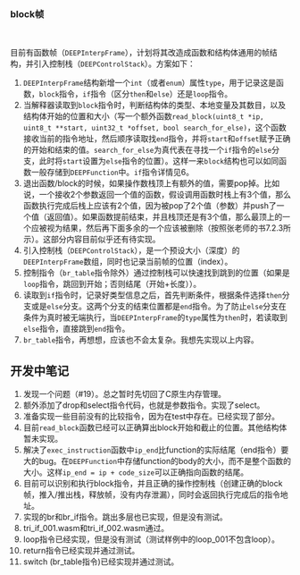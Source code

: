 ### block帧
<br />

目前有函数帧（`DEEPInterpFrame`），计划将其改造成函数和结构体通用的帧结构，并引入控制栈（`DEEPControlStack`）。方案如下：
1. `DEEPInterpFrame`结构新增一个`int`（或者`enum`）属性`type`，用于记录这是函数，`block`指令，`if`指令（区分`then`和`else`）还是`loop`指令。
2. 当解释器读取到`block`指令时，判断结构体的类型、本地变量及其数目，以及结构体开始的位置和大小（写一个额外函数`read_block(uint8_t *ip, uint8_t **start, uint32_t *offset, bool search_for_else)`，这个函数接收当前的指令地址，然后顺序读取找`end`指令，并将`start`和`offset`赋予正确的开始和结束的值。`search_for_else`为真代表在寻找一个`if`指令的`else`分支，此时将`start`设置为`else`指令的位置）。这样一来`block`结构也可以如同函数一般存储到`DEEPFunction`中。`if`指令详情见6。
3. 退出函数/block的时候，如果操作数栈顶上有额外的值，需要pop掉。比如说，一个接收2个参数返回一个值的函数，假设调用函数时栈上有3个值，那么函数执行完成后栈上应该有2个值，因为被pop了2个值（参数）并push了一个值（返回值）。如果函数提前结束，并且栈顶还是有3个值，那么最顶上的一个应被视为结果，然后再下面多余的一个应该被删除（按照张老师的书7.2.3所示）。这部分内容目前似乎还有待实现。
4. 引入控制栈（`DEEPControlStack`），是一个预设大小（深度）的`DEEPInterpFrame`数组，同时也记录当前帧的位置（index）。
5. 控制指令（`br_table`指令除外）通过控制栈可以快速找到跳到的位置（如果是`loop`指令，跳回到开始；否则结尾（开始+长度））。
6. 读取到`if`指令时，记录好类型信息之后，首先判断条件，根据条件选择`then`分支或是`else`分支。这两个分支的结束位置都是`end`指令。为了防止`else`分支在条件为真时被无端执行，当`DEEPInterpFrame`的`type`属性为`then`时，若读取到`else`指令，直接跳到`end`指令。
7. `br_table`指令，再想想，应该也不会太复杂。我想先实现以上内容。

## 开发中笔记
1. 发现一个问题（#19）。总之暂时先切回了C原生内存管理。
2. 额外添加了drop和select指令代码，也就是参数指令。实现了select。
3. 准备实现一些目前没有的比较指令，因为在test中存在。已经实现了部分。
4. 目前`read_block`函数已经可以正确算出block开始和截止的位置。其他结构体暂未实现。
5. 解决了`exec_instruction`函数中`ip_end`比function的实际结尾（end指令）要大的bug。在`DEEPFunction`中存储function的body的大小，而不是整个函数的大小。这样`ip_end = ip + code_size`可以正确指向函数的结尾。
6. 目前可以识别和执行block指令，并且正确的操作控制栈（创建正确的block帧，推入/推出栈，释放帧，没有内存泄漏），同时会返回执行完成后的指令地址。
7. 实现的br和br_if指令。跳出多层也已实现，但是没有测试。
8. tri_if_001.wasm和tri_if_002.wasm通过。
9. loop指令已经实现，但是没有测试（测试样例中的loop_001不包含loop）。
10. return指令已经实现并通过测试。
11. switch (br_table指令)已经实现并通过测试。
